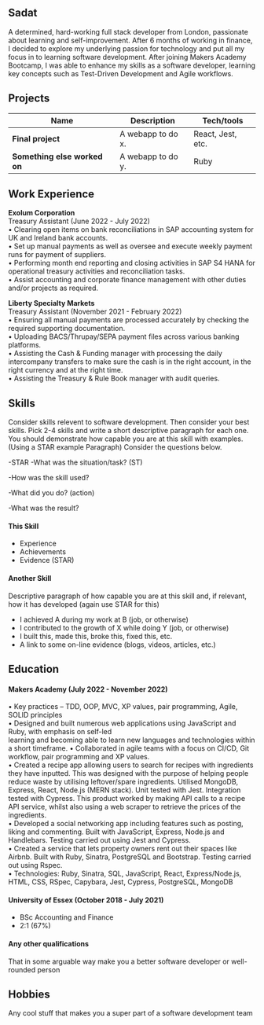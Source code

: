 ## Sadat

A determined, hard-working full stack developer from London, passionate about learning and self-improvement. After 6 months of working in finance, I decided to explore my underlying passion for technology and put all my focus in to learning software development. After joining Makers Academy Bootcamp, I was able to enhance my skills as a software developer, learning key concepts such as Test-Driven Development and Agile workflows. 

## Projects

| Name                         | Description       | Tech/tools        |
| ---------------------------- | ----------------- | ----------------- |
| **Final project**            | A webapp to do x. | React, Jest, etc. |
| **Something else worked on** | A webapp to do y. | Ruby              |

## Work Experience

**Exolum Corporation** <br>Treasury Assistant (June 2022 - July 2022)<br>
• Clearing open items on bank reconciliations in SAP accounting
system for UK and Ireland bank accounts.<br>
• Set up manual payments as well as oversee and execute weekly
payment runs for payment of suppliers.<br>
• Performing month end reporting and closing activities in SAP S4
HANA for operational treasury activities and reconciliation tasks.<br>
• Assist accounting and corporate finance management with other
duties and/or projects as required.

**Liberty Specialty Markets** <br>Treasury Assistant (November 2021 - February 2022)<br>
• Ensuring all manual payments are processed accurately by
checking the required supporting documentation.<br>
• Uploading BACS/Thrupay/SEPA payment files across various
banking platforms.<br>
• Assisting the Cash & Funding manager with processing the daily
intercompany transfers to make sure the cash is in the right
account, in the right currency and at the right time.<br>
• Assisting the Treasury & Rule Book manager with audit queries.

## Skills

Consider skills relevent to software development. Then consider your best skills. Pick 2-4 skills and write a short descriptive paragraph for each one. You should demonstrate how capable you are at this skill with examples.
(Using a STAR example Paragraph) Consider the questions below.

-STAR
-What was the situation/task? (ST)

-How was the skill used?

-What did you do? (action)

-What was the result?


#### This Skill

- Experience
- Achievements
- Evidence (STAR)

#### Another Skill

Descriptive paragraph of how capable you are at this skill and, if relevant, how it has developed (again use STAR for this)

- I achieved A during my work at B (job, or otherwise)
- I contributed to the growth of X while doing Y (job, or otherwise)
- I built this, made this, broke this, fixed this, etc.
- A link to some on-line evidence (blogs, videos, articles, etc.)

## Education

#### Makers Academy (July 2022 - November 2022)
• Key practices – TDD, OOP, MVC, XP values, pair programming, Agile, SOLID principles<br>
• Designed and built numerous web applications using JavaScript and Ruby, with emphasis on self-led<br>
learning and becoming able to learn new languages and technologies within a short timeframe.
• Collaborated in agile teams with a focus on CI/CD, Git workflow, pair programming and XP values.<br>
• Created a recipe app allowing users to search for recipes with ingredients they have inputted. This was
designed with the purpose of helping people reduce waste by utilising leftover/spare ingredients. Utilised MongoDB, Express, React, Node.js (MERN stack). Unit tested with Jest. Integration tested with Cypress. This product worked by making API calls to a recipe API service, whilst also using a web scraper to retrieve the prices of the ingredients.<br>
• Developed a social networking app including features such as posting, liking and commenting. Built with JavaScript, Express, Node.js and Handlebars. Testing carried out using Jest and Cypress.<br>
• Created a service that lets property owners rent out their spaces like Airbnb. Built with Ruby, Sinatra, PostgreSQL and Bootstrap. Testing carried out using Rspec.<br>
• Technologies: Ruby, Sinatra, SQL, JavaScript, React, Express/Node.js, HTML, CSS, RSpec, Capybara, Jest, Cypress, PostgreSQL, MongoDB

#### University of Essex (October 2018 - July 2021)

- BSc Accounting and Finance
- 2:1 (67%)

#### Any other qualifications

That in some arguable way make you a better software developer or well-rounded person

## Hobbies

Any cool stuff that makes you a super part of a software development team
